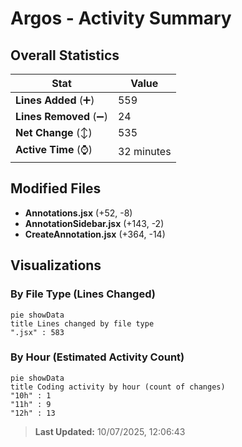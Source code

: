 # Argos - Activity Summary 

## Overall Statistics

| Stat                   | Value                                                             |
| ---------------------- | ----------------------------------------------------------------- |
| **Lines Added** (➕)   | 559                                          |
| **Lines Removed** (➖) | 24                                        |
| **Net Change** (↕)    | 535                |
| **Active Time** (⌚)   | 32 minutes |


## Modified Files
- **Annotations.jsx** (+52, -8)
- **AnnotationSidebar.jsx** (+143, -2)
- **CreateAnnotation.jsx** (+364, -14)

## Visualizations

### By File Type (Lines Changed)

```mermaid
pie showData
title Lines changed by file type
".jsx" : 583
```

### By Hour (Estimated Activity Count)

```mermaid
pie showData
title Coding activity by hour (count of changes)
"10h" : 1
"11h" : 9
"12h" : 13
```


> **Last Updated:** 10/07/2025, 12:06:43